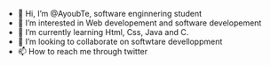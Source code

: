 - 👋 Hi, I’m @AyoubTe, software enginnering student
- 👀 I’m interested in Web developement and software developement
- 🌱 I’m currently learning Html, Css, Java and C.
- 💞️ I’m looking to collaborate on softwtare develloppment
- 📫 How to reach me through twitter

<!---
AyoubTe/AyoubTe is a ✨ special ✨ repository because its `README.md` (this file) appears on your GitHub profile.
You can click the Preview link to take a look at your changes.
--->
